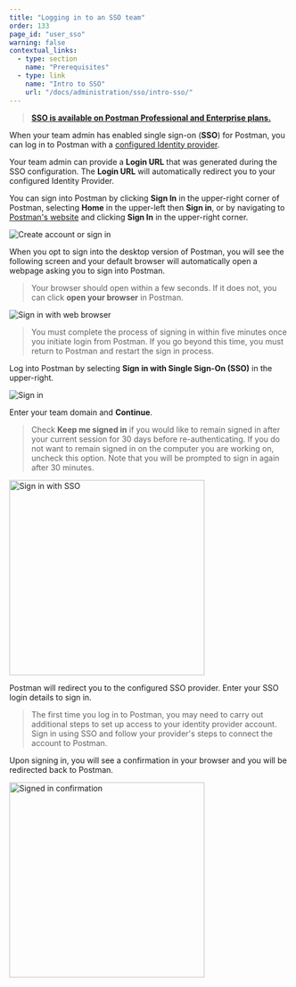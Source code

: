 ```yaml
---
title: "Logging in to an SSO team"
order: 133
page_id: "user_sso"
warning: false
contextual_links:
  - type: section
    name: "Prerequisites"
  - type: link
    name: "Intro to SSO"
    url: "/docs/administration/sso/intro-sso/"
---
```


> __[SSO is available on Postman Professional and Enterprise plans.](https://www.postman.com/pricing)__

When your team admin has enabled single sign-on (**SSO**) for Postman, you can log in to Postman with a [configured Identity provider](/docs/administration/sso/intro-sso/).

Your team admin can provide a **Login URL** that was generated during the SSO configuration. The **Login URL** will automatically redirect you to your configured Identity Provider.

You can sign into Postman by clicking **Sign In** in the upper-right corner of Postman, selecting **Home** in the upper-left then **Sign in**, or by navigating to [Postman's website](https://www.postman.com/) and clicking **Sign In** in the upper-right corner.

<img src="https://assets.postman.com/postman-docs/create-account-or-sign-in.jpg" alt="Create account or sign in"/>

When you opt to sign into the desktop version of Postman, you will see the following screen and your default browser will automatically open a webpage asking you to sign into Postman.

> Your browser should open within a few seconds. If it does not, you can click **open your browser** in Postman.

<img src="https://assets.postman.com/postman-docs/sign-in-with-web-browser.jpg" alt="Sign in with web browser"/>

> You must complete the process of signing in within five minutes once you initiate login from Postman. If you go beyond this time, you must return to Postman and restart the sign in process.

Log into Postman by selecting **Sign in with Single Sign-On (SSO)** in the upper-right.

<img src="https://assets.postman.com/postman-docs/sign-in-full-page-20.jpg" alt="Sign in"/>

Enter your team domain and **Continue**.

> Check **Keep me signed in** if you would like to remain signed in after your current session for 30 days before re-authenticating. If you do not want to remain signed in on the computer you are working on, uncheck this option. Note that you will be prompted to sign in again after 30 minutes.

<img src="https://assets.postman.com/postman-docs/sso-login-continue.jpg" alt="Sign in with SSO" width="350px"/>

Postman will redirect you to the configured SSO provider. Enter your SSO login details to sign in.

> The first time you log in to Postman, you may need to carry out additional steps to set up access to your identity provider account. Sign in using SSO and follow your provider's steps to connect the account to Postman.

Upon signing in, you will see a confirmation in your browser and you will be redirected back to Postman.

<img src="https://assets.postman.com/postman-docs/youre-signed-in-confirmation.jpg" width="350px" alt="Signed in confirmation"/>
